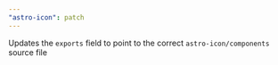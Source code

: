 ```yaml
---
"astro-icon": patch
---
```


Updates the `exports` field to point to the correct `astro-icon/components` source file
